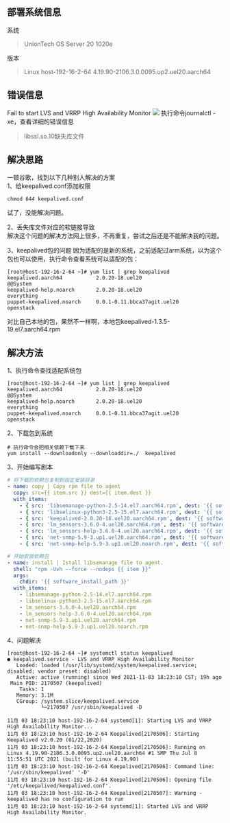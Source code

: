 ## 部署系统信息
系统
> UnionTech OS Server 20 1020e

版本
> Linux host-192-16-2-64 4.19.90-2106.3.0.0095.up2.uel20.aarch64


## 错误信息
Fail to start LVS and VRRP High Availability Monitor
![](https://www.onepiese.top/admin/img/keealived.png)
执行命令journalctl -xe，查看详细的错误信息  
> libssl.so.10缺失库文件  

## 解决思路
一顿谷歌，找到以下几种别人解决的方案  
1、给keepalived.conf添加权限  
```shell
chmod 644 keepalived.conf
```
试了，没能解决问题。    

2、丢失库文件对应的软链接导致  
解决这个问题的解决方法网上很多，不再重复，尝试之后还是不能解决我的问题。  

3、keepalived包的问题
因为适配的是新的系统，之前适配过arm系统，以为这个包也可以使用，执行命令查看系统可以适配的包：
```shell
[root@host-192-16-2-64 ~]# yum list | grep keepalived
keepalived.aarch64           2.0.20-18.uel20                   @@System
keepalived-help.noarch       2.0.20-18.uel20                   everything
puppet-keepalived.noarch     0.0.1-0.11.bbca37agit.uel20       openstack
```
对比自己本地的包，果然不一样啊，本地包keepalived-1.3.5-19.el7.aarch64.rpm  

## 解决方法
1、执行命令查找适配系统包
```shell
[root@host-192-16-2-64 ~]# yum list | grep keepalived
keepalived.aarch64           2.0.20-18.uel20                   @@System
keepalived-help.noarch       2.0.20-18.uel20                   everything
puppet-keepalived.noarch     0.0.1-0.11.bbca37agit.uel20       openstack
```

2、下载包到系统
```shell
# 执行命令会把相关依赖下载下来
yum install --downloadonly --downloaddir=./  keepalived
```

3、开始编写剧本
```yaml
# 将下载的依赖包复制到指定安装目录
- name: copy | Copy rpm file to agent
  copy: src={{ item.src }} dest={{ item.dest }}
  with_items:
    - { src: 'libsemanage-python-2.5-14.el7.aarch64.rpm', dest: '{{ software_install_path }}' }
    - { src: 'libselinux-python3-2.5-15.el7.aarch64.rpm', dest: '{{ software_install_path }}' }
    - { src: 'keepalived-2.0.20-18.uel20.aarch64.rpm', dest: '{{ software_install_path }}' }
    - { src: 'lm_sensors-3.6.0-4.uel20.aarch64.rpm', dest: '{{ software_install_path }}' }
    - { src: 'lm_sensors-help-3.6.0-4.uel20.aarch64.rpm', dest: '{{ software_install_path }}' }
    - { src: 'net-snmp-5.9-3.up1.uel20.aarch64.rpm', dest: '{{ software_install_path }}' }
    - { src: 'net-snmp-help-5.9-3.up1.uel20.noarch.rpm', dest: '{{ software_install_path }}' }

# 开始安装依赖包
- name: install | Istall libsemanage file to agent.
  shell: "rpm -Uvh --force --nodeps {{ item }}"
  args:
    chdir: '{{ software_install_path }}'
  with_items:
    - libsemanage-python-2.5-14.el7.aarch64.rpm
    - libselinux-python3-2.5-15.el7.aarch64.rpm
    - lm_sensors-3.6.0-4.uel20.aarch64.rpm
    - lm_sensors-help-3.6.0-4.uel20.aarch64.rpm
    - net-snmp-5.9-3.up1.uel20.aarch64.rpm
    - net-snmp-help-5.9-3.up1.uel20.noarch.rpm
```

4、问题解决
```shell
[root@host-192-16-2-64 ~]# systemctl status keepalived
● keepalived.service - LVS and VRRP High Availability Monitor
   Loaded: loaded (/usr/lib/systemd/system/keepalived.service; disabled; vendor preset: disabled)
   Active: active (running) since Wed 2021-11-03 18:23:10 CST; 19h ago
 Main PID: 2170507 (keepalived)
    Tasks: 1
   Memory: 3.1M
   CGroup: /system.slice/keepalived.service
           └─2170507 /usr/sbin/keepalived -D

11月 03 18:23:10 host-192-16-2-64 systemd[1]: Starting LVS and VRRP High Availability Monitor...
11月 03 18:23:10 host-192-16-2-64 Keepalived[2170506]: Starting Keepalived v2.0.20 (01/22,2020)
11月 03 18:23:10 host-192-16-2-64 Keepalived[2170506]: Running on Linux 4.19.90-2106.3.0.0095.up2.uel20.aarch64 #1 SMP Thu Jul 8 11:55:51 UTC 2021 (built for Linux 4.19.90)
11月 03 18:23:10 host-192-16-2-64 Keepalived[2170506]: Command line: '/usr/sbin/keepalived' '-D'
11月 03 18:23:10 host-192-16-2-64 Keepalived[2170506]: Opening file '/etc/keepalived/keepalived.conf'.
11月 03 18:23:10 host-192-16-2-64 Keepalived[2170507]: Warning - keepalived has no configuration to run
11月 03 18:23:10 host-192-16-2-64 systemd[1]: Started LVS and VRRP High Availability Monitor.
```
